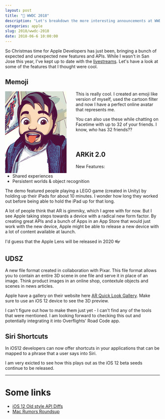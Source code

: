 ```yaml
---
layout: post
title: "🍏 WWDC 2018"
description: "Let's breakdown the more interesting announcements at WWDC."
categories: apple
slug: 2018/wwdc-2018
date: 2018-06-6 10:00:00
---
```


So Christmas time for Apple Developers has just been, bringing a bunch of expected and unexpected new features and APIs. While I wasn't in San Jose this year, I've kept up to date with the [livestreams](https://developer.apple.com/wwdc/live/#!/room/). Let's have a look at some of the features that I thought were cool.

## Memoji

<div style="display: float;">
    <img style="width: 200px; float: left; margin-right: 30px;" src='./memoji.jpeg' />
    <p>This is really cool. I created an emoji like version of myself, used the cartoon filter and now I have a perfect online avatar that represents me. </p>
    <p>You can also use these while chatting on Facetime with up to 32 of your friends. I know, <i>who</i> has 32 friends??</p>
</div>


<br />

## ARKit 2.0

New Features:
- Shared experiences
- Persistent worlds & object recognition

The demo featured people playing a LEGO game (created in Unity) by holding up their iPads for about 10 minutes. I wonder how long they worked out before being able to hold the iPad up for that long. 

A lot of people think that AR is gimmiky, which I agree with for now. But I see Apple taking steps towards a device with a radical new form factor. By creating great APIs and a bunch of Apps in an App Store that would just work with the new device, Apple might be able to release a new device with a lot of content available at launch. 

I'd guess that the Apple Lens will be released in 2020 👓

## UDSZ

A new file format created in collaboration with Pixar. This file format allows you to contain an entire 3D scene in one file and serve it in place of an image. Think product images in an online shop, contextule objects and scenes in news articles.

Apple have a gallery on their website here [AR Quick Look Gallery](https://developer.apple.com/arkit/gallery/). Make sure to use an iOS 12 device to see the 3D preview.

I can't figure out how to make them just yet - I can't find any of the tools that were mentioned. I am looking forward to checking this out and potentially integrating it into Overflights' Road Code app.

## Siri Shortcuts

In iOS12 developers can now offer shortcuts in your applications that can be mapped to a phrase that a user says into Siri.

I am very exicted to see how this plays out as the iOS 12 beta seeds continue to be released.
 
--- 

# Some links

- [iOS 12 Old style API Diffs](http://codeworkshop.net/objc-diff/sdkdiffs/)
- [Mac Rumors Roundsup](https://www.macrumors.com/roundup/ios-12/)